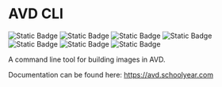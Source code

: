 # AVD CLI

![Static Badge](https://img.shields.io/badge/staticcheck-passes-green)
![Static Badge](https://img.shields.io/badge/windows-amd64-blue)
![Static Badge](https://img.shields.io/badge/windows-arm64-blue)
![Static Badge](https://img.shields.io/badge/macos-intel-white)
![Static Badge](https://img.shields.io/badge/macos-silicon-white)
![Static Badge](https://img.shields.io/badge/linux-amd64-black)
![Static Badge](https://img.shields.io/badge/linux-arm64-black)

A command line tool for building images in AVD.

Documentation can be found here: https://avd.schoolyear.com